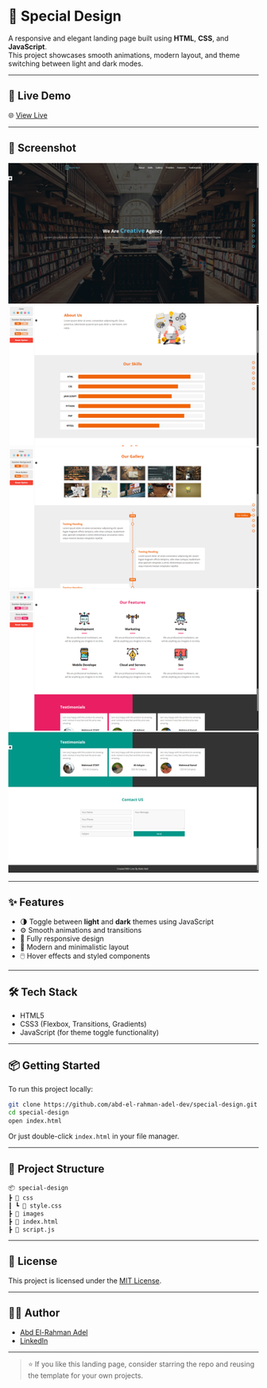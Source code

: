 # 🎨 Special Design

A responsive and elegant landing page built using **HTML**, **CSS**, and **JavaScript**.  
This project showcases smooth animations, modern layout, and theme switching between light and dark modes.

---

## 🚀 Live Demo

🌐 [View Live](https://codebyabdo.github.io/special-design/)

---

## 📸 Screenshot

![Special Design Screenshot](./screenshot-1.png) <!-- أضف صورة من المشروع لو متوفرة -->
![Special Design Screenshot](./screenshot-2.png) <!-- أضف صورة من المشروع لو متوفرة -->
![Special Design Screenshot](./screenshot-3.png) <!-- أضف صورة من المشروع لو متوفرة -->
![Special Design Screenshot](./screenshot-4.png) <!-- أضف صورة من المشروع لو متوفرة -->
![Special Design Screenshot](./screenshot-5.png) <!-- أضف صورة من المشروع لو متوفرة -->

---

## ✨ Features

- 🌗 Toggle between **light** and **dark** themes using JavaScript  
- ⚙️ Smooth animations and transitions  
- 📱 Fully responsive design  
- 🎨 Modern and minimalistic layout  
- 🖱️ Hover effects and styled components

---

## 🛠 Tech Stack

- HTML5  
- CSS3 (Flexbox, Transitions, Gradients)  
- JavaScript (for theme toggle functionality)

---

## 📦 Getting Started

To run this project locally:

```bash
git clone https://github.com/abd-el-rahman-adel-dev/special-design.git
cd special-design
open index.html
```

Or just double-click `index.html` in your file manager.

---

## 📁 Project Structure

```
📦 special-design
┣ 📂 css
┃ ┗ 📜 style.css
┣ 📂 images
┣ 📜 index.html
┣ 📜 script.js

```

---

## 📄 License

This project is licensed under the [MIT License](./LICENSE).

---

## 🙋‍♂️ Author

- [Abd El-Rahman Adel](https://github.com/codebyabdo)
- [LinkedIn](https://www.linkedin.com/in/codebyabdo)

---

> ⭐ If you like this landing page, consider starring the repo and reusing the template for your own projects.
